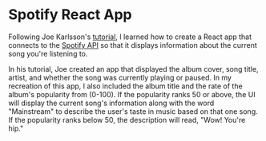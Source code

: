 # Spotify React App
Following Joe Karlsson's [tutorial](https://levelup.gitconnected.com/how-to-build-a-spotify-player-with-react-in-15-minutes-7e01991bc4b6), I learned how to create a React app that connects to the [Spotify API](https://developer.spotify.com/dashboard/applications) so that it displays information about the current song you're listening to. 

In his tutorial, Joe created an app that displayed the album cover, song title, artist, and whether the song was currently playing or paused. In my recreation of this app, I also included the album title and the rate of the album's popularity from (0-100). If the popularity ranks 50 or above, the UI will display the current song's information along with the word "Mainstream" to describe the user's taste in music based on that one song. If the popularity ranks below 50, the description will read, "Wow! You're hip."
